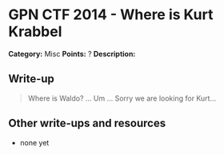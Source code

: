 # GPN CTF 2014 - Where is Kurt Krabbel

**Category:** Misc
**Points:** ?
**Description:**


## Write-up

> Where is Waldo? … Um … Sorry we are looking for Kurt… 

## Other write-ups and resources

* none yet

